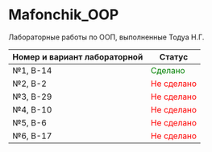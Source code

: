 # Mafonchik_OOP
Лабораторные работы по ООП, выполненные Тодуа Н.Г.

| Номер и вариант лабораторной | Статус |
| --- | --- |
| №1, В-14 | <span style="color:green">Сделано</span>  |
| №2, В-2 | <span style="color:red">Не сделано</span> |
| №3, В-29 | <span style="color:red">Не сделано</span> |
| №4, В-10 | <span style="color:red">Не сделано</span> |
| №5, В-6 | <span style="color:red">Не сделано</span> |
| №6, В-17 | <span style="color:red">Не сделано</span> |
